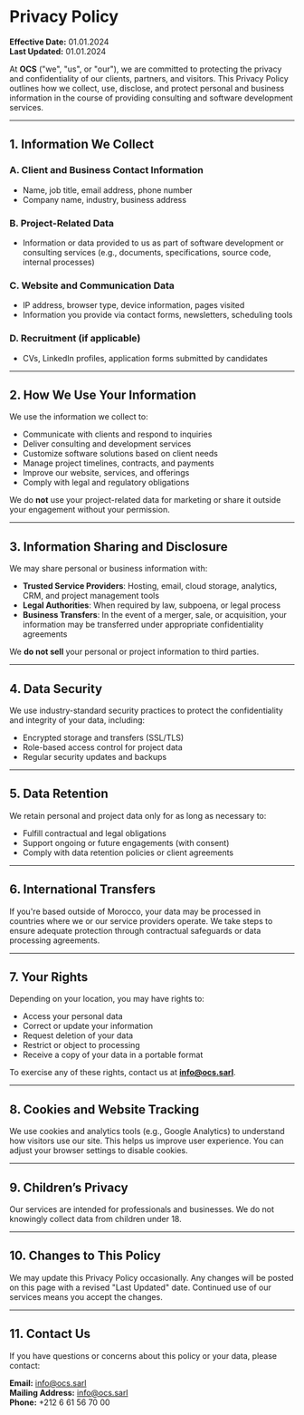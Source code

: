 # Privacy Policy

**Effective Date:** 01.01.2024  
**Last Updated:** 01.01.2024

At **OCS** ("we", "us", or "our"), we are committed to protecting the privacy and confidentiality of our clients, partners, and visitors. This Privacy Policy outlines how we collect, use, disclose, and protect personal and business information in the course of providing consulting and software development services.

---

## 1. Information We Collect

### A. Client and Business Contact Information
- Name, job title, email address, phone number
- Company name, industry, business address

### B. Project-Related Data
- Information or data provided to us as part of software development or consulting services (e.g., documents, specifications, source code, internal processes)

### C. Website and Communication Data
- IP address, browser type, device information, pages visited
- Information you provide via contact forms, newsletters, scheduling tools

### D. Recruitment (if applicable)
- CVs, LinkedIn profiles, application forms submitted by candidates

---

## 2. How We Use Your Information

We use the information we collect to:

- Communicate with clients and respond to inquiries
- Deliver consulting and development services
- Customize software solutions based on client needs
- Manage project timelines, contracts, and payments
- Improve our website, services, and offerings
- Comply with legal and regulatory obligations

We do **not** use your project-related data for marketing or share it outside your engagement without your permission.

---

## 3. Information Sharing and Disclosure

We may share personal or business information with:

- **Trusted Service Providers**: Hosting, email, cloud storage, analytics, CRM, and project management tools
- **Legal Authorities**: When required by law, subpoena, or legal process
- **Business Transfers**: In the event of a merger, sale, or acquisition, your information may be transferred under appropriate confidentiality agreements

We **do not sell** your personal or project information to third parties.

---

## 4. Data Security

We use industry-standard security practices to protect the confidentiality and integrity of your data, including:

- Encrypted storage and transfers (SSL/TLS)
- Role-based access control for project data
- Regular security updates and backups

---

## 5. Data Retention

We retain personal and project data only for as long as necessary to:

- Fulfill contractual and legal obligations
- Support ongoing or future engagements (with consent)
- Comply with data retention policies or client agreements

---

## 6. International Transfers

If you're based outside of Morocco, your data may be processed in countries where we or our service providers operate. We take steps to ensure adequate protection through contractual safeguards or data processing agreements.

---

## 7. Your Rights

Depending on your location, you may have rights to:

- Access your personal data
- Correct or update your information
- Request deletion of your data
- Restrict or object to processing
- Receive a copy of your data in a portable format

To exercise any of these rights, contact us at **info@ocs.sarl**.

---

## 8. Cookies and Website Tracking

We use cookies and analytics tools (e.g., Google Analytics) to understand how visitors use our site. This helps us improve user experience. You can adjust your browser settings to disable cookies.

---

## 9. Children’s Privacy

Our services are intended for professionals and businesses. We do not knowingly collect data from children under 18.

---

## 10. Changes to This Policy

We may update this Privacy Policy occasionally. Any changes will be posted on this page with a revised "Last Updated" date. Continued use of our services means you accept the changes.

---

## 11. Contact Us

If you have questions or concerns about this policy or your data, please contact:

**Email:** info@ocs.sarl  
**Mailing Address:** info@ocs.sarl  
**Phone:** +212 6 61 56 70 00
